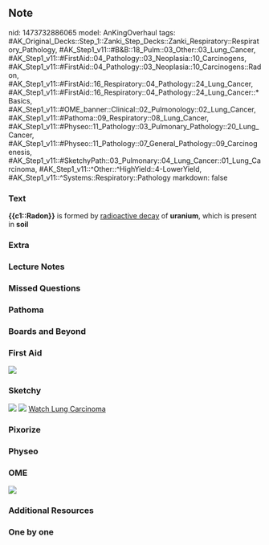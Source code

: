 ## Note
nid: 1473732886065
model: AnKingOverhaul
tags: #AK_Original_Decks::Step_1::Zanki_Step_Decks::Zanki_Respiratory::Respiratory_Pathology, #AK_Step1_v11::#B&B::18_Pulm::03_Other::03_Lung_Cancer, #AK_Step1_v11::#FirstAid::04_Pathology::03_Neoplasia::10_Carcinogens, #AK_Step1_v11::#FirstAid::04_Pathology::03_Neoplasia::10_Carcinogens::Radon, #AK_Step1_v11::#FirstAid::16_Respiratory::04_Pathology::24_Lung_Cancer, #AK_Step1_v11::#FirstAid::16_Respiratory::04_Pathology::24_Lung_Cancer::*Basics, #AK_Step1_v11::#OME_banner::Clinical::02_Pulmonology::02_Lung_Cancer, #AK_Step1_v11::#Pathoma::09_Respiratory::08_Lung_Cancer, #AK_Step1_v11::#Physeo::11_Pathology::03_Pulmonary_Pathology::20_Lung_Cancer, #AK_Step1_v11::#Physeo::11_Pathology::07_General_Pathology::09_Carcinogenesis, #AK_Step1_v11::#SketchyPath::03_Pulmonary::04_Lung_Cancer::01_Lung_Carcinoma, #AK_Step1_v11::^Other::^HighYield::4-LowerYield, #AK_Step1_v11::^Systems::Respiratory::Pathology
markdown: false

### Text
<div>
  <b>{{c1::Radon}}</b> is formed by <u>radioactive decay</u> of
  <b>uranium</b>, which is present in <b>soil</b>
</div>

### Extra


### Lecture Notes


### Missed Questions


### Pathoma


### Boards and Beyond


### First Aid
<img src="tmpCHkHpU.png">

### Sketchy
<img src="toxins_1566160514431.jpg"> <img src=
"Screen%20Shot%202019-12-29%20at%2011.27.37%20AM.JPG"> <a href=
"https://dashboard.sketchy.com/study/medical/courses/medical-pathophysiology/units/medical-pathophysiology-pulmonary/videos/medical-pathophysiology-pulmonary-lung-cancer-lung-carcinoma?utm_source=anki&utm_medium=partnership&utm_campaign=february_update&utm_content=medical">
Watch Lung Carcinoma</a>

### Pixorize


### Physeo


### OME
<div class="ome-widget">
  <a href=
  "https://onlinemeded.org/spa/pulmonology/lung-cancer/acquire?ref=anki">
  <img src="_OME_AnkiFlashcards_Lesson_1.png"></a>
</div>

### Additional Resources


### One by one


